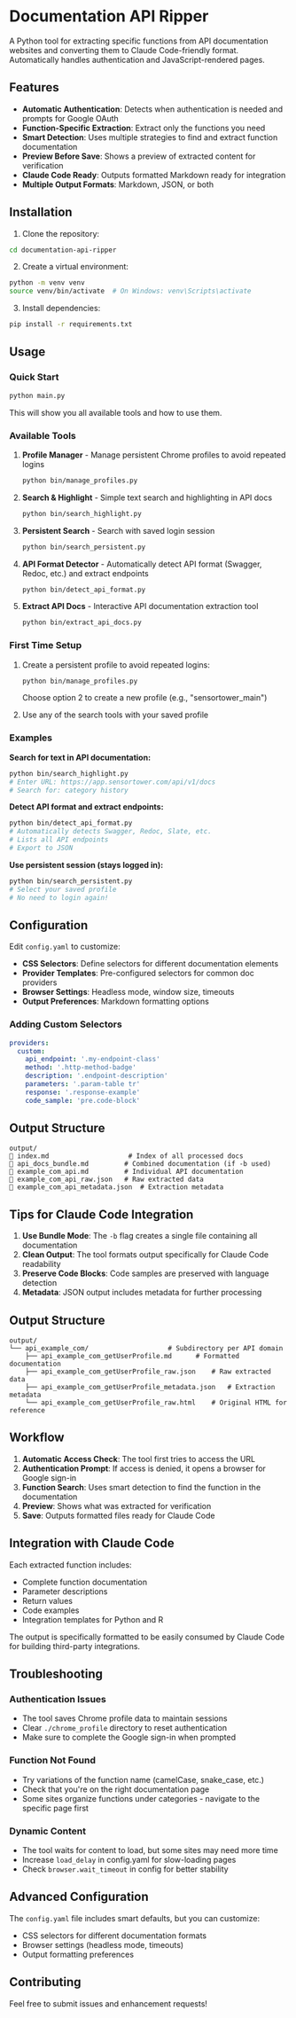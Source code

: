# Documentation API Ripper

A Python tool for extracting specific functions from API documentation websites and converting them to Claude Code-friendly format. Automatically handles authentication and JavaScript-rendered pages.

## Features

- **Automatic Authentication**: Detects when authentication is needed and prompts for Google OAuth
- **Function-Specific Extraction**: Extract only the functions you need
- **Smart Detection**: Uses multiple strategies to find and extract function documentation
- **Preview Before Save**: Shows a preview of extracted content for verification
- **Claude Code Ready**: Outputs formatted Markdown ready for integration
- **Multiple Output Formats**: Markdown, JSON, or both

## Installation

1. Clone the repository:
```bash
cd documentation-api-ripper
```

2. Create a virtual environment:
```bash
python -m venv venv
source venv/bin/activate  # On Windows: venv\Scripts\activate
```

3. Install dependencies:
```bash
pip install -r requirements.txt
```

## Usage

### Quick Start

```bash
python main.py
```

This will show you all available tools and how to use them.

### Available Tools

1. **Profile Manager** - Manage persistent Chrome profiles to avoid repeated logins
   ```bash
   python bin/manage_profiles.py
   ```

2. **Search & Highlight** - Simple text search and highlighting in API docs
   ```bash
   python bin/search_highlight.py
   ```

3. **Persistent Search** - Search with saved login session  
   ```bash
   python bin/search_persistent.py
   ```

4. **API Format Detector** - Automatically detect API format (Swagger, Redoc, etc.) and extract endpoints
   ```bash
   python bin/detect_api_format.py
   ```

5. **Extract API Docs** - Interactive API documentation extraction tool
   ```bash
   python bin/extract_api_docs.py
   ```

### First Time Setup

1. Create a persistent profile to avoid repeated logins:
   ```bash
   python bin/manage_profiles.py
   ```
   Choose option 2 to create a new profile (e.g., "sensortower_main")

2. Use any of the search tools with your saved profile

### Examples

**Search for text in API documentation:**
```bash
python bin/search_highlight.py
# Enter URL: https://app.sensortower.com/api/v1/docs
# Search for: category history
```

**Detect API format and extract endpoints:**
```bash
python bin/detect_api_format.py
# Automatically detects Swagger, Redoc, Slate, etc.
# Lists all API endpoints
# Export to JSON
```

**Use persistent session (stays logged in):**
```bash
python bin/search_persistent.py
# Select your saved profile
# No need to login again!
```

## Configuration

Edit `config.yaml` to customize:

- **CSS Selectors**: Define selectors for different documentation elements
- **Provider Templates**: Pre-configured selectors for common doc providers
- **Browser Settings**: Headless mode, window size, timeouts
- **Output Preferences**: Markdown formatting options

### Adding Custom Selectors

```yaml
providers:
  custom:
    api_endpoint: '.my-endpoint-class'
    method: '.http-method-badge'
    description: '.endpoint-description'
    parameters: '.param-table tr'
    response: '.response-example'
    code_sample: 'pre.code-block'
```

## Output Structure

```
output/
   index.md                    # Index of all processed docs
   api_docs_bundle.md         # Combined documentation (if -b used)
   example_com_api.md         # Individual API documentation
   example_com_api_raw.json   # Raw extracted data
   example_com_api_metadata.json  # Extraction metadata
```

## Tips for Claude Code Integration

1. **Use Bundle Mode**: The `-b` flag creates a single file containing all documentation
2. **Clean Output**: The tool formats output specifically for Claude Code readability
3. **Preserve Code Blocks**: Code samples are preserved with language detection
4. **Metadata**: JSON output includes metadata for further processing

## Output Structure

```
output/
└── api_example_com/                    # Subdirectory per API domain
    ├── api_example_com_getUserProfile.md      # Formatted documentation
    ├── api_example_com_getUserProfile_raw.json    # Raw extracted data
    ├── api_example_com_getUserProfile_metadata.json   # Extraction metadata
    └── api_example_com_getUserProfile_raw.html    # Original HTML for reference
```

## Workflow

1. **Automatic Access Check**: The tool first tries to access the URL
2. **Authentication Prompt**: If access is denied, it opens a browser for Google sign-in
3. **Function Search**: Uses smart detection to find the function in the documentation
4. **Preview**: Shows what was extracted for verification
5. **Save**: Outputs formatted files ready for Claude Code

## Integration with Claude Code

Each extracted function includes:
- Complete function documentation
- Parameter descriptions
- Return values
- Code examples
- Integration templates for Python and R

The output is specifically formatted to be easily consumed by Claude Code for building third-party integrations.

## Troubleshooting

### Authentication Issues
- The tool saves Chrome profile data to maintain sessions
- Clear `./chrome_profile` directory to reset authentication
- Make sure to complete the Google sign-in when prompted

### Function Not Found
- Try variations of the function name (camelCase, snake_case, etc.)
- Check that you're on the right documentation page
- Some sites organize functions under categories - navigate to the specific page first

### Dynamic Content
- The tool waits for content to load, but some sites may need more time
- Increase `load_delay` in config.yaml for slow-loading pages
- Check `browser.wait_timeout` in config for better stability

## Advanced Configuration

The `config.yaml` file includes smart defaults, but you can customize:
- CSS selectors for different documentation formats
- Browser settings (headless mode, timeouts)
- Output formatting preferences

## Contributing

Feel free to submit issues and enhancement requests!